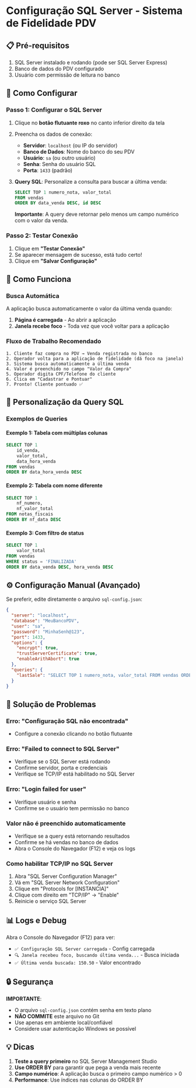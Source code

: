 # Configuração SQL Server - Sistema de Fidelidade PDV

## 📋 Pré-requisitos

1. SQL Server instalado e rodando (pode ser SQL Server Express)
2. Banco de dados do PDV configurado
3. Usuário com permissão de leitura no banco

## 🚀 Como Configurar

### Passo 1: Configurar o SQL Server

1. Clique no **botão flutuante roxo** no canto inferior direito da tela
2. Preencha os dados de conexão:
   - **Servidor**: `localhost` (ou IP do servidor)
   - **Banco de Dados**: Nome do banco do seu PDV
   - **Usuário**: `sa` (ou outro usuário)
   - **Senha**: Senha do usuário SQL
   - **Porta**: `1433` (padrão)

3. **Query SQL**: Personalize a consulta para buscar a última venda:
   ```sql
   SELECT TOP 1 numero_nota, valor_total
   FROM vendas
   ORDER BY data_venda DESC, id DESC
   ```

   **Importante**: A query deve retornar pelo menos um campo numérico com o valor da venda.

### Passo 2: Testar Conexão

1. Clique em **"Testar Conexão"**
2. Se aparecer mensagem de sucesso, está tudo certo!
3. Clique em **"Salvar Configuração"**

## 🎯 Como Funciona

### Busca Automática

A aplicação busca automaticamente o valor da última venda quando:

1. **Página é carregada** - Ao abrir a aplicação
2. **Janela recebe foco** - Toda vez que você voltar para a aplicação

### Fluxo de Trabalho Recomendado

```
1. Cliente faz compra no PDV → Venda registrada no banco
2. Operador volta para a aplicação de fidelidade (dá foco na janela)
3. Sistema busca automaticamente a última venda
4. Valor é preenchido no campo "Valor da Compra"
5. Operador digita CPF/Telefone do cliente
6. Clica em "Cadastrar e Pontuar"
7. Pronto! Cliente pontuado ✅
```

## 🔧 Personalização da Query SQL

### Exemplos de Queries

#### Exemplo 1: Tabela com múltiplas colunas
```sql
SELECT TOP 1
    id_venda,
    valor_total,
    data_hora_venda
FROM vendas
ORDER BY data_hora_venda DESC
```

#### Exemplo 2: Tabela com nome diferente
```sql
SELECT TOP 1
    nf_numero,
    nf_valor_total
FROM notas_fiscais
ORDER BY nf_data DESC
```

#### Exemplo 3: Com filtro de status
```sql
SELECT TOP 1
    valor_total
FROM vendas
WHERE status = 'FINALIZADA'
ORDER BY data_venda DESC, hora_venda DESC
```

## ⚙️ Configuração Manual (Avançado)

Se preferir, edite diretamente o arquivo `sql-config.json`:

```json
{
  "server": "localhost",
  "database": "MeuBancoPDV",
  "user": "sa",
  "password": "MinhaSenh@123",
  "port": 1433,
  "options": {
    "encrypt": true,
    "trustServerCertificate": true,
    "enableArithAbort": true
  },
  "queries": {
    "lastSale": "SELECT TOP 1 numero_nota, valor_total FROM vendas ORDER BY data_venda DESC"
  }
}
```

## 🐛 Solução de Problemas

### Erro: "Configuração SQL não encontrada"
- Configure a conexão clicando no botão flutuante

### Erro: "Failed to connect to SQL Server"
- Verifique se o SQL Server está rodando
- Confirme servidor, porta e credenciais
- Verifique se TCP/IP está habilitado no SQL Server

### Erro: "Login failed for user"
- Verifique usuário e senha
- Confirme se o usuário tem permissão no banco

### Valor não é preenchido automaticamente
- Verifique se a query está retornando resultados
- Confirme se há vendas no banco de dados
- Abra o Console do Navegador (F12) e veja os logs

### Como habilitar TCP/IP no SQL Server

1. Abra "SQL Server Configuration Manager"
2. Vá em "SQL Server Network Configuration"
3. Clique em "Protocols for [INSTANCIA]"
4. Clique com direito em "TCP/IP" → "Enable"
5. Reinicie o serviço SQL Server

## 📊 Logs e Debug

Abra o Console do Navegador (F12) para ver:
- `✅ Configuração SQL Server carregada` - Config carregada
- `🔍 Janela recebeu foco, buscando última venda...` - Busca iniciada
- `✅ Última venda buscada: 150.50` - Valor encontrado

## 🔒 Segurança

**IMPORTANTE**:
- O arquivo `sql-config.json` contém senha em texto plano
- **NÃO COMMITE** este arquivo no Git
- Use apenas em ambiente local/confiável
- Considere usar autenticação Windows se possível

## 💡 Dicas

1. **Teste a query primeiro** no SQL Server Management Studio
2. **Use ORDER BY** para garantir que pega a venda mais recente
3. **Campo numérico**: A aplicação busca o primeiro campo numérico > 0
4. **Performance**: Use índices nas colunas do ORDER BY

